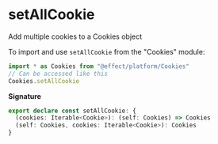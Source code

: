 # setAllCookie

Add multiple cookies to a Cookies object

To import and use `setAllCookie` from the "Cookies" module:

```ts
import * as Cookies from "@effect/platform/Cookies"
// Can be accessed like this
Cookies.setAllCookie
```

**Signature**

```ts
export declare const setAllCookie: {
  (cookies: Iterable<Cookie>): (self: Cookies) => Cookies
  (self: Cookies, cookies: Iterable<Cookie>): Cookies
}
```
